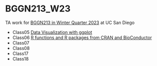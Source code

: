 # BGGN213_W23
TA work for [BGGN213 in Winter Quarter 2023](https://bioboot.github.io/bggn213_W23/) at UC San Diego

- Class05 [Data Visualization with ggplot](https://github.com/yuzhang-ucsd/BGGN213_W23/blob/main/lab05/IntroToR.pdf)
- Class06 [R functions and R packages from CRAN and BioConductor](https://github.com/yuzhang-ucsd/BGGN213_W23/blob/main/lab06/lab06/lab06.md)
- Class07
- Class08
- Class17
- Class18
